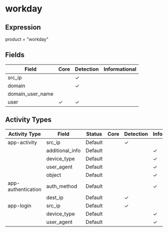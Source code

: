 workday
=======

Expression
----------

product = "workday"

Fields
------

| Field            | Core     | Detection | Informational |
| ---------------- | -------- | --------- | ------------- |
| src_ip           |          | &#10003;  |               |
| domain           |          | &#10003;  |               |
| domain_user_name |          |           |               |
| user             | &#10003; | &#10003;  |               |

Activity Types
--------------

| Activity Type      | Field           | Status  | Core | Detection | Informational |
| ------------------ | --------------- | ------- | ---- | --------- | ------------- |
| app-activity       | src_ip          | Default |      | &#10003;  |               |
|                    | additional_info | Default |      |           | &#10003;      |
|                    | device_type     | Default |      |           | &#10003;      |
|                    | user_agent      | Default |      |           | &#10003;      |
|                    | object          | Default |      |           | &#10003;      |
| app-authentication | auth_method     | Default |      |           | &#10003;      |
|                    | dest_ip         | Default |      | &#10003;  |               |
| app-login          | src_ip          | Default |      | &#10003;  |               |
|                    | device_type     | Default |      |           | &#10003;      |
|                    | user_agent      | Default |      |           | &#10003;      |

